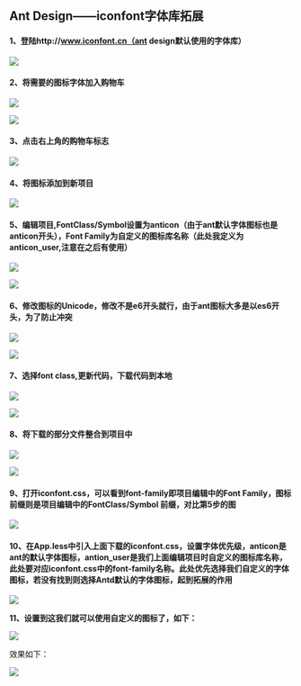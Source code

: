 ## Ant Design——iconfont字体库拓展

#### 1、登陆http://www.iconfont.cn（ant design默认使用的字体库） ####

![](https://github.com/314172670/AntDesign-iconfont/blob/master/image/1.png?raw=true)


#### 2、将需要的图标字体加入购物车 ####

![](https://github.com/314172670/AntDesign-iconfont/blob/master/image/2.jpg?raw=true)

![](https://github.com/314172670/AntDesign-iconfont/blob/master/image/3.jpg?raw=true)

#### 3、点击右上角的购物车标志 ####

![](https://github.com/314172670/AntDesign-iconfont/blob/master/image/4.jpg?raw=true)

#### 4、将图标添加到新项目 ####

![](https://github.com/314172670/AntDesign-iconfont/blob/master/image/5.jpg?raw=true)

#### 5、编辑项目,FontClass/Symbol设置为anticon（由于ant默认字体图标也是anticon开头），Font Family为自定义的图标库名称（此处我定义为anticon_user,注意在之后有使用） ####

![](https://github.com/314172670/AntDesign-iconfont/blob/master/image/6.jpg?raw=true)

![](https://github.com/314172670/AntDesign-iconfont/blob/master/image/9.jpg?raw=true)

#### 6、修改图标的Unicode，修改不是e6开头就行，由于ant图标大多是以es6开头，为了防止冲突 ####

![](https://github.com/314172670/AntDesign-iconfont/blob/master/image/12.png?raw=true)

![](https://github.com/314172670/AntDesign-iconfont/blob/master/image/13.png?raw=true)


#### 7、选择font class,更新代码，下载代码到本地 ####

![](https://github.com/314172670/AntDesign-iconfont/blob/master/image/7.jpg?raw=true)

![](https://github.com/314172670/AntDesign-iconfont/blob/master/image/8.png?raw=true)


#### 8、将下载的部分文件整合到项目中 ####

![](https://github.com/314172670/AntDesign-iconfont/blob/master/image/10.jpg?raw=true)

![](https://github.com/314172670/AntDesign-iconfont/blob/master/image/11.png?raw=true)

#### 9、打开iconfont.css，可以看到font-family即项目编辑中的Font Family，图标前缀则是项目编辑中的FontClass/Symbol 前缀，对比第5步的图 ####

![](https://github.com/314172670/AntDesign-iconfont/blob/master/image/14.jpg?raw=true)

#### 10、在App.less中引入上面下载的iconfont.css，设置字体优先级，anticon是ant的默认字体图标，antion_user是我们上面编辑项目时自定义的图标库名称，此处要对应iconfont.css中的font-family名称。此处优先选择我们自定义的字体图标，若没有找到则选择Antd默认的字体图标，起到拓展的作用 ####

![](https://github.com/314172670/AntDesign-iconfont/blob/master/image/15.png?raw=true)

**11、设置到这我们就可以使用自定义的图标了，如下：**

![](https://github.com/314172670/AntDesign-iconfont/blob/master/image/16.png?raw=true)

效果如下：

![](https://github.com/314172670/AntDesign-iconfont/blob/master/image/17.png?raw=true)

